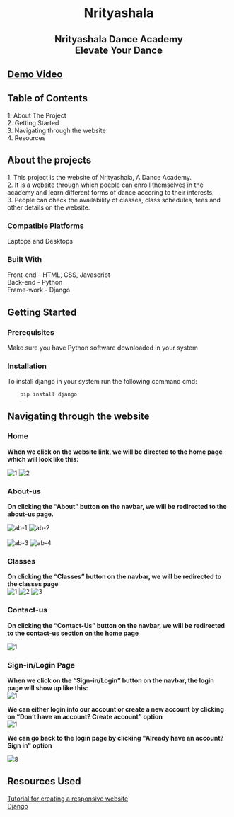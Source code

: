 <h1 align="center">Nrityashala</h1>

<h2 align="center">Nrityashala Dance Academy<br>Elevate Your Dance <br></h2>

## [Demo Video](https://drive.google.com/file/d/1aBsggoWQyawRkRowyfSMRUhHDvs03SJ_/view?usp=share_link)

<h2>Table of Contents</h2>
  1. About The Project<br>
  2. Getting Started<br>
  3. Navigating through the website<br>
  4. Resources<br>

<h2>About the projects</h2>
  1. This project is the website of Nrityashala, A Dance Academy.<br>
  2. It is a website through which poeple can enroll themselves in the academy and learn different forms of dance accoring to their interests.<br>
  3. People can check the availability of classes, class schedules, fees and other details on the website.<br>

### **Compatible Platforms**
Laptops and Desktops

### **Built With**
Front-end - HTML, CSS, Javascript<br>
Back-end - Python<br>
Frame-work - Django<br>

<h2>Getting Started</h2>

### **Prerequisites**

Make sure you have Python software downloaded in your system

### **Installation**

To install django in your system run the following command cmd:

        pip install django


<h2>Navigating through the website</h2>

### **Home**


**When we click on the website link, we will be directed to the home page which will look like this:**<br>

![1](https://github.com/Aanchal-1234/photos/blob/main/Dance%20website%20ss/Homepage1.png)
![2](https://github.com/Aanchal-1234/photos/blob/main/Dance%20website%20ss/Homepage2.png)

### **About-us**

**On clicking the “About” button on the navbar, we will be redirected to the about-us page.**<br>

![ab-1](https://github.com/Aanchal-1234/photos/blob/main/Dance%20website%20ss/Aboutpage1.png)
![ab-2](https://github.com/Aanchal-1234/photos/blob/main/Dance%20website%20ss/Aboutpage2.png)
<br><br>![ab-3](https://github.com/Aanchal-1234/photos/blob/main/Dance%20website%20ss/Aboutpage3.png)
![ab-4](https://github.com/Aanchal-1234/photos/blob/main/Dance%20website%20ss/Aboutpage4.png)

### **Classes**
**On clicking the “Classes” button on the navbar, we will be redirected to the classes page** <br>
![1](https://github.com/Aanchal-1234/photos/blob/main/Dance%20website%20ss/Classespage1.png)
![2](https://github.com/Aanchal-1234/photos/blob/main/Dance%20website%20ss/Classespage2.png)
![3](https://github.com/Aanchal-1234/photos/blob/main/Dance%20website%20ss/Classespage3.png)

### **Contact-us**

**On clicking the “Contact-Us” button on the navbar, we will be redirected to the contact-us section on the home page** <br>

![1](https://github.com/Aanchal-1234/photos/blob/main/Dance%20website%20ss/Contactpage.png)


### **Sign-in/Login Page**

**When we click on the “Sign-in/Login” button on the navbar, the login page will show up like this:**<br>
![1](https://github.com/Aanchal-1234/photos/blob/main/Dance%20website%20ss/Loginpage.png)


**We can either login into our account or create a new account by clicking on “Don’t have an account? Create account” option**<br>
![1](https://github.com/Aanchal-1234/photos/blob/main/Dance%20website%20ss/CreateAccountpage.png)

**We can go back to the login page by clicking "Already have an account? Sign in" option**<br>

![8](https://github.com/Aanchal-1234/photos/blob/25937d7402257da652aa9afb086b8f1256b81fa1/pics/8.png)


<h2>Resources Used</h2>

[Tutorial for creating a responsive website](https://youtu.be/8KVrdL0VcAk)
<br>[Django](https://youtu.be/JxzZxdht-XY)
